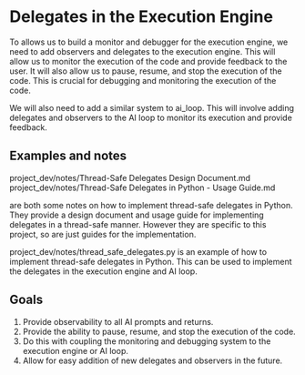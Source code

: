 # Delegates in the Execution Engine

To allows us to build a monitor and debugger for the execution engine, we need to add observers and delegates to the execution engine. This will allow us to monitor the execution of the code and provide feedback to the user.
It will also allow us to pause, resume, and stop the execution of the code. This is crucial for debugging and monitoring the execution of the code.

We will also need to add a similar system to ai_loop. This will involve adding delegates and observers to the AI loop to monitor its execution and provide feedback.

## Examples and notes

project_dev/notes/Thread-Safe Delegates Design Document.md
project_dev/notes/Thread-Safe Delegates in Python - Usage Guide.md

are both some notes on how to implement thread-safe delegates in Python. They provide a design document and usage guide for implementing delegates in a thread-safe manner. However they are specific to this project, so are just guides for the implementation.

project_dev/notes/thread_safe_delegates.py is an example of how to implement thread-safe delegates in Python. This can be used to implement the delegates in the execution engine and AI loop.

## Goals

1. Provide observability to all AI prompts and returns.
2. Provide the ability to pause, resume, and stop the execution of the code.
3. Do this with coupling the monitoring and debugging system to the execution engine or AI loop.
4. Allow for easy addition of new delegates and observers in the future.

